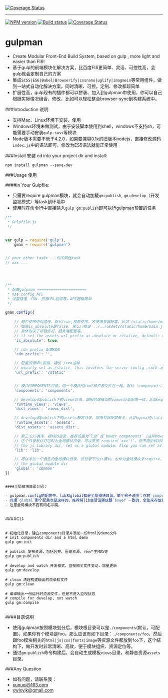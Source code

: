 
[![Coverage Status](https://raw.githubusercontent.com/xunuoi/gulpman/master/assets/logo.png)](https://thinkjs.org/)

-----

[![NPM version](https://img.shields.io/npm/v/gulpman.svg?style=flat-square)](http://badge.fury.io/js/gulpman)
[![Build status](https://raw.githubusercontent.com/xunuoi/gulpman/master/assets/build.svg?style=flat-square)](http://badge.fury.io/js/gulpman)
[![Coverage Status](https://raw.githubusercontent.com/xunuoi/gulpman/master/assets/coverage.svg?style=flat-square)](http://badge.fury.io/js/gulpman)


# gulpman

- Create Modular Front-End Build System, based on gulp , more light and easier than FIS!
- 基于gulp的前端模块化解决方案，比百度FIS更简单、灵活、可控性高，会gulp就会定制自己的方案
- 集成`SCSS|ES6|Babel|Browserify|cssnano|uglify|imagmein`等常用组件，做到一站式自动化解决方案，同时清晰、可控，定制、修改都超简单
- 扩展性高，gulp现有的插件都可以拼装、加入到gulpman中使用，你可以自己根据实际情况组合、修改，比如可以轻松整合browser-sync到构建系统中。



###Introduction 说明
- 支持Mac、Linux环境下安装、使用
- Windows环境未做测试，由于安装脚本使用到shell，windows不支持sh，可能需要手动安装`gulp-sass`等模块
- Node版本需要不低于4.2.0，如果要兼容0.1x的旧版本nodejs，直接修改源码`index.js`中的语法即可，修改为ES5语法就能正常使用


###Install 安装
cd into your project dir and install:

`npm install gulpman --save-dev`




###Usage 使用


####In Your Gulpfile:

- 只需要require gulpman模块，就会自动加载`gm:publish`, `gm:develop`（开发监视模式）等task到环境中
- 使用时在命令行中直接输入`gulp gm:publish`即可执行gulpman预置的任务


```Javascript
/**
 * Gulpfile.js
 */


var gulp = require('gulp'),
    gman = require('gulpman')


// your other tasks ...你的其他task
// xxx ...




/**
 * 配置gulpman ======================
 * Use config API
 * 设置路径、CDN、资源URL前缀等，API超级简单
 */

gman.config({
    
    // 是否使用绝对路径，默认true,推荐使用，方便服务器配置。比如`/static/home/main.js`这种风格。
    // 如果is_absolute是false, 那么可能是`../../assets/static/home/main.js`这种风格。
    // 具体取决于项目情况、服务端配置等。
    // if set the assets url prefix as absolute or relative, default: true
    'is_absolute': true,

    // cdn prefix 配置CDN
    'cdn_prefix': '', 

    // 配置资源URL前缀，建议 /xxx这种
    // usually set as /static, this involves the server config ,such as the static path of nginx
    'url_prefix': '/static' 


    // 模块COMPONENTS目录，同一个模块的html和资源文件在一起。默认 'components'即可
    'components': 'components',

    // develop和publish下的views目录，跟服务端框架的views目录配置一致，比如express
    'runtime_views': 'views',
    'dist_views': 'views_dist',

    // develop和publish下的assets静态目录，跟服务器配置有关，比如nginx的static目录指向
    'runtime_assets': 'assets',
    'dist_assets': 'assets_dist',

    // 第三方JS类库、模块的目录，推荐设置为`lib`或`bower_components`（这样bower可以直接安装到这个目录）
    // 这个目录默认打包时为全局模块目录，可以直接`require('xxx')`，而不用加相对路径
    // the js library dir, set as a global module. Also you can set as bower_components
    'lib': 'lib', 

    // 可以添加一个自定的全局模块目录，该目录下的js模块，也作为全局模块来require，不需要相对路径。
    // the global module dir
    'global': 'common' 
})


####全局模块目录介绍：

- gulpman.config的配置中，lib和global都是全局模块目录。举个例子说明：你的`components/lib`目录下有一个模块 `foo.js`，就是: `components/lib/foo.js`，那么你在你的es6文件中，就可以这样使用：`import foo from 'foo'`，不需要写成 `import foo from '../lib/foo'`
- 同理`global`那个配置也是这样的，推荐将lib目录设置成跟`bower`一致的，全部来存放第三方类库，而`global`设置的目录，比如叫`common`，可以存放自己的`公用模块`。这样开发会更加灵活、方便。
- 注意全局模块不要有同名冲突。



```

####CLI:

```Shell

# 初始化目录，建立components目录并添加一份html的demo文件
# init components dir and a html demo
gulp gm:init

# publish 发布资源，包括合并、压缩资源、rev产生MD5等
gulp gm:publish

# develop and watch 开发模式，监视相关文件变动，增量更新
gulp gm:develop

# clean 清理构建输出的目录和文件
gulp gm:clean

# 编译输出一份运行时资源文件，但是不进入监视状态
# compile for develop, not watch
gulp gm:compile


```


####目录说明

* 使用gulpman按照模块划分后，模块根目录可以是`./components`(默认，可配置)，如果你有个模块是foo，那么应该有如下目录：`./components/foo`，然后跟foo模块相关的`html|js|css|fonts|image`等资源文件都放到`foo`下，这个结构下，做开发时非常清晰、高效，便于模块组织、资源定位等。
* 通过`gm:publish`命令构建后，会自动生成模板`views`目录，和静态资源`assets`目录。



###Any Question

- 如有问题，请联系我：
- xunuoi@163.com
- xwlxyjk@gmail.com


